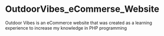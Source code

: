 # OutdoorVibes_eCommerse_Website
Outdoor Vibes is an eCommerce website that was created as a learning experience to increase my knowledge in PHP programming
